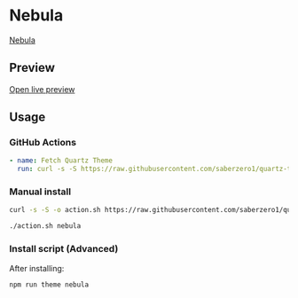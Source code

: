 # Nebula

[Nebula](https://github.com/dlccyes)

## Preview

[Open live preview](https://quartz-themes.github.io/nebula/)

## Usage

### GitHub Actions

```yaml
- name: Fetch Quartz Theme
  run: curl -s -S https://raw.githubusercontent.com/saberzero1/quartz-themes/master/action.sh | bash -s -- nebula
```

### Manual install

```bash
curl -s -S -o action.sh https://raw.githubusercontent.com/saberzero1/quartz-themes/master/action.sh

./action.sh nebula
```

### Install script (Advanced)

After installing:

```bash
npm run theme nebula
```
